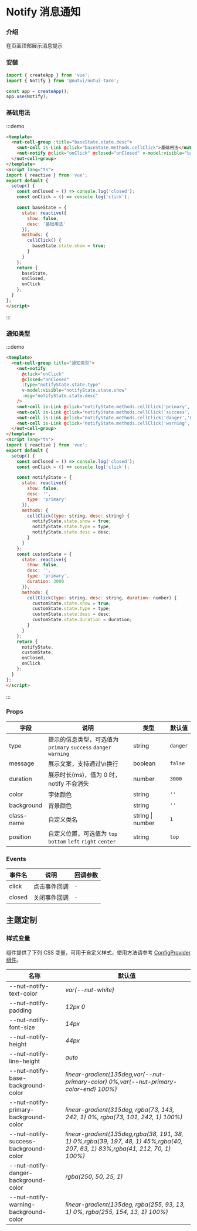 #  Notify 消息通知

### 介绍
    
在页面顶部展示消息提示
    
### 安装
``` javascript
import { createApp } from 'vue';
import { Notify } from '@nutui/nutui-taro';

const app = createApp();
app.use(Notify);
```    
### 基础用法
:::demo
```html
<template>
  <nut-cell-group :title="baseState.state.desc">
    <nut-cell is-Link @click="baseState.methods.cellClick">基础用法</nut-cell>
    <nut-notify @click="onClick" @closed="onClosed" v-model:visible="baseState.state.show" :msg="baseState.state.desc" />
  </nut-cell-group>
</template>
<script lang="ts">
import { reactive } from 'vue';
export default {
  setup() {
    const onClosed = () => console.log('closed');
    const onClick = () => console.log('click');

    const baseState = {
      state: reactive({
        show: false,
        desc: '基础用法'
      }),
      methods: {
        cellClick() {
          baseState.state.show = true;
        }
      }
    };
    return {
      baseState,
      onClosed,
      onClick
    };
  }
};
</script>
```
:::


### 通知类型
:::demo
```html
<template>
  <nut-cell-group title="通知类型">
    <nut-notify
      @click="onClick"
      @closed="onClosed"
      :type="notifyState.state.type"
      v-model:visible="notifyState.state.show"
      :msg="notifyState.state.desc"
    />
    <nut-cell is-Link @click="notifyState.methods.cellClick('primary','主要通知')">主要通知</nut-cell>
    <nut-cell is-Link @click="notifyState.methods.cellClick('success','成功通知')">成功通知</nut-cell>
    <nut-cell is-Link @click="notifyState.methods.cellClick('danger','危险通知')">危险通知</nut-cell>
    <nut-cell is-Link @click="notifyState.methods.cellClick('warning','警告通知')">警告通知</nut-cell>
  </nut-cell-group>
</template>
<script lang="ts">
import { reactive } from 'vue';
export default {
  setup() {
    const onClosed = () => console.log('closed');
    const onClick = () => console.log('click');

    const notifyState = {
      state: reactive({
        show: false,
        desc: '',
        type: 'primary'
      }),
      methods: {
        cellClick(type: string, desc: string) {
          notifyState.state.show = true;
          notifyState.state.type = type;
          notifyState.state.desc = desc;
        }
      }
    };
    const customState = {
      state: reactive({
        show: false,
        desc: '',
        type: 'primary',
        duration: 3000
      }),
      methods: {
        cellClick(type: string, desc: string, duration: number) {
          customState.state.show = true;
          customState.state.type = type;
          customState.state.desc = desc;
          customState.state.duration = duration;
        }
      }
    };
    return {
      notifyState,
      customState,
      onClosed,
      onClick
    };
  }
};
</script>
```
:::

### Props
    
| 字段       | 说明                                                  | 类型    | 默认值   |
|------------|-------------------------------------------------------|---------|----------|
| type       | 提示的信息类型，可选值为`primary` `success` `danger` `warning` | string        | `danger` |
| message    | 展示文案，支持通过\n换行                              | boolean       | `false`    |
| duration   | 展示时长(ms)，值为 0 时，notify 不会消失              | number        | `3000`     |
| color      | 字体颜色                                              | string        | `''`      |
| background | 背景颜色                                              | string        |`''`       |
| class-name | 自定义类名                                            | string \| number | `1`        |
| position | 自定义位置，可选值为 `top` `bottom` `left` `right` `center`              | string | `top`        |

### Events

| 事件名 | 说明         | 回调参数 |
|--------|--------------|----------|
| click  | 点击事件回调 | `-`       |
| closed | 关闭事件回调 | `-`       |

## 主题定制

### 样式变量

组件提供了下列 CSS 变量，可用于自定义样式，使用方法请参考 [ConfigProvider 组件](#/zh-CN/config-provider)。

| 名称                                    | 默认值                     | 
| --------------------------------------- | -------------------------- |
|  --nut-notify-text-color| _var(--nut-white)_  |
|  --nut-notify-padding| _12px 0_  |
|  --nut-notify-font-size| _14px_  |
|  --nut-notify-height| _44px_  |
|  --nut-notify-line-height| _auto_  |
|  --nut-notify-base-background-color| _linear-gradient(135deg,var(--nut-primary-color) 0%,var(--nut-primary-color-end) 100%)_  |
|  --nut-notify-primary-background-color| _linear-gradient(315deg, rgba(73, 143, 242, 1) 0%, rgba(73, 101, 242, 1) 100%)_  |
|  --nut-notify-success-background-color| _linear-gradient(135deg,rgba(38, 191, 38, 1) 0%,rgba(39, 197, 48, 1) 45%,rgba(40, 207, 63, 1) 83%,rgba(41, 212, 70, 1) 100%)_  |
|  --nut-notify-danger-background-color| _rgba(250, 50, 25, 1)_  |
|  --nut-notify-warning-background-color| _linear-gradient(135deg, rgba(255, 93, 13, 1) 0%, rgba(255, 154, 13, 1) 100%)_  |
    